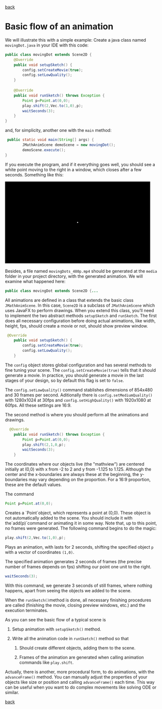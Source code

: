 [back](../index.html)
# Basic flow of an animation


We will illustrate this with a simple example: Create a java class named  `movingDot.java` in your IDE with this code:

``` java
public class movingDot extends Scene2D {
    @Override
    public void setupSketch() {
        config.setCreateMovie(true);
        config.setLowQuality();
    }

    @Override
    public void runSketch() throws Exception {
        Point p=Point.at(0,0);
        play.shift(2,Vec.to(1,0),p);
        waitSeconds(3);
    }
}
```

and, for simplicity, another one with the `main` method:

``` java
 public static void main(String[] args) {
        JMathAnimScene demoScene = new movingDot();
        demoScene.execute();
}
```

If you execute the program, and if it everything goes well, you should see a white point moving to the right in a window, which closes after a few seconds. Something like this:

![movingDot](movingDot.gif)

Besides, a file named `movingDots_480p.mp4` should be generated at the `media` folder in your project directory, with the generated animation.
We will examine what happened here:

``` java
public class movingDot extends Scene2D {...
```

All animations are defined in a class that extends the basic class `JMathAnimScene`. In this case, `Scene2D` is a subclass of `JMathAnimScene` which uses JavaFX to perform drawings. When you extend this class, you’ll need to implement the two abstract methods `setupSketch` and `runSketch`. The first does all necessary configuration before doing actual animations, like width, height, fps, should create a movie or not, should show preview window.

``` java
 @Override
    public void setupSketch() {
        config.setCreateMovie(true);
        config.setLowQuality();
    }
```

The `config` object stores global configuration and has several methods to fine tuning your scene. The `config.setCreateMovie(true)` tells that it
should generate a movie. In practice, you should generate a movie in the last stages of your design, so by default this flag is set to `false`.

The `config.setLowQuality()` command stablishes dimensions of 854x480 and 30 frames per second. Aditionally there is `config.setMediumQuality()`
with 1280x1024 at 30fps and `config.setHighQuality()` with 1920x1080 at 60fps. All these settings are 16:9.

The second method is where you should perform all the animations and drawings.

``` java
  @Override
    public void runSketch() throws Exception {
        Point p=Point.at(0,0);
        play.shift(2,1,0,p);
        waitSeconds(3);
    }
```

The coordinates where our objects live (the "mathview") are centered initially at (0,0) with x from -2 to 2 and y from -1.125 to 1.125. Although the center and the x-boundaries are always these at the beginning, the y-boundaries may vary depending on the proportion. For a 16:9 proportion, these are the default values. 

The command

``` java
Point p=Point.at(0,0);
```

Creates a \`Point\`object, which represents a point at (0,0). These object is not automatically added to the scene. You should include it
with the\`add(p)\`command or animating it in some way. Note that, up to this point, no frames were generated. The following command begins to do
the magic:

``` java
play.shift(2,Vec.to(1,0),p);
```

Plays an animation, with lasts for 2 seconds, shifting the specified object `p` with a vector of coordinates `(1,0)`.

The specified animation generates 2 seconds of frames (the precise number of frames depends on fps) shifting our point one unit to the
right.

``` java
waitSeconds(3);
```

With this command, we generate 3 seconds of still frames, where nothing happens, apart from seeing the objects we added to the scene.

When the `runSketch()`method is done, all necessary finishing procedures are called (finishing the movie, closing preview windows,
etc.) and the execution terminates.

As you can see the basic flow of a typical scene is

1.  Setup animation with `setupSketch()` method.

2.  Write all the animation code in `runSketch()` method so that

    1.  Should create different objects, adding them to the scene.

    2.  Frames of the animation are generated when calling animation
        commands like `play.shift`.

Actually, there is another, more procedural form, to do animations, with the `advanceFrame()` method. You can manually adjust the properties of
your objects like size or position and calling `advanceFrame()` each
time. This way can be useful when you want to do complex movements like
solving ODE or similar.

[back](../index.html)